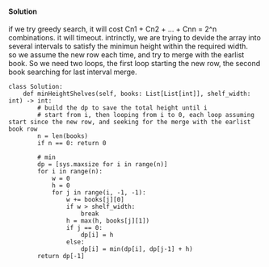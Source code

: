#### Solution
if we try greedy search, it will cost Cn1 + Cn2 + ... + Cnn = 2^n combinations. it will timeout. intrinctly, we are trying to devide the array into several intervals to satisfy the minimun height within the required width. <br />
so we assume the new row each time, and try to merge with the earlist book. So we need two loops, the first loop starting the new row, the second book searching for last interval merge. <br />
```
class Solution:
    def minHeightShelves(self, books: List[List[int]], shelf_width: int) -> int:
        # build the dp to save the total height until i
        # start from i, then looping from i to 0, each loop assuming start since the new row, and seeking for the merge with the earlist book row
        n = len(books)
        if n == 0: return 0
        
        # min
        dp = [sys.maxsize for i in range(n)]
        for i in range(n):
            w = 0
            h = 0
            for j in range(i, -1, -1):
                w += books[j][0]
                if w > shelf_width:
                    break
                h = max(h, books[j][1])
                if j == 0:
                    dp[i] = h
                else:
                    dp[i] = min(dp[i], dp[j-1] + h)
        return dp[-1]
```
